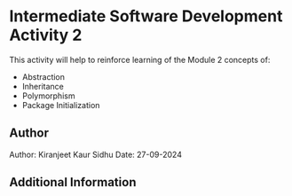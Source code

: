 # Intermediate Software Development Activity 2
This activity will help to reinforce learning of the Module 2 concepts of:

- Abstraction
- Inheritance
- Polymorphism
- Package Initialization

## Author
Author:  Kiranjeet Kaur Sidhu
Date: 27-09-2024

## Additional Information
 
